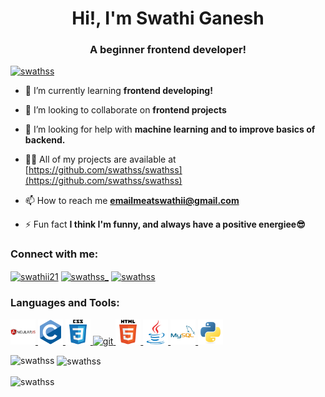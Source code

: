 <h1 align="center">Hi!, I'm Swathi Ganesh</h1>
<h3 align="center">A beginner frontend developer!</h3>

<p align="left"> <a href="https://github.com/ryo-ma/github-profile-trophy"><img src="https://github-profile-trophy.vercel.app/?username=swathss" alt="swathss" /></a> </p>

- 🌱 I’m currently learning **frontend developing!**

- 👯 I’m looking to collaborate on **frontend projects**

- 🤝 I’m looking for help with **machine learning and to improve basics of backend.**

- 👨‍💻 All of my projects are available at [https://github.com/swathss/swathss](https://github.com/swathss/swathss)

- 📫 How to reach me **emailmeatswathii@gmail.com**

- ⚡ Fun fact **I think I'm funny, and always have a positive energiee😎**

<h3 align="left">Connect with me:</h3>
<p align="left">
<a href="https://linkedin.com/in/swathii21" target="blank"><img align="center" src="https://raw.githubusercontent.com/rahuldkjain/github-profile-readme-generator/master/src/images/icons/Social/linked-in-alt.svg" alt="swathii21" height="30" width="40" /></a>
<a href="https://instagram.com/swathss_" target="blank"><img align="center" src="https://raw.githubusercontent.com/rahuldkjain/github-profile-readme-generator/master/src/images/icons/Social/instagram.svg" alt="swathss_" height="30" width="40" /></a>
<a href="[https://www.youtube.com/Swathi ganesh](https://www.youtube.com/channel/UC09ZnTUC79wz4LqX-YEUwBQ)" target="blank"><img align="center" src="https://raw.githubusercontent.com/rahuldkjain/github-profile-readme-generator/master/src/images/icons/Social/youtube.svg" alt="swathss" height="30" width="40" /></a>
</p>

<h3 align="left">Languages and Tools:</h3>
<p align="left"> <a href="https://angular.io" target="_blank" rel="noreferrer"> <img src="https://raw.githubusercontent.com/devicons/devicon/master/icons/angularjs/angularjs-original-wordmark.svg" alt="angularjs" width="40" height="40"/> </a> <a href="https://www.cprogramming.com/" target="_blank" rel="noreferrer"> <img src="https://raw.githubusercontent.com/devicons/devicon/master/icons/c/c-original.svg" alt="c" width="40" height="40"/> </a> <a href="https://www.w3schools.com/css/" target="_blank" rel="noreferrer"> <img src="https://raw.githubusercontent.com/devicons/devicon/master/icons/css3/css3-original-wordmark.svg" alt="css3" width="40" height="40"/> </a> <a href="https://git-scm.com/" target="_blank" rel="noreferrer"> <img src="https://www.vectorlogo.zone/logos/git-scm/git-scm-icon.svg" alt="git" width="40" height="40"/> </a> <a href="https://www.w3.org/html/" target="_blank" rel="noreferrer"> <img src="https://raw.githubusercontent.com/devicons/devicon/master/icons/html5/html5-original-wordmark.svg" alt="html5" width="40" height="40"/> </a> <a href="https://www.java.com" target="_blank" rel="noreferrer"> <img src="https://raw.githubusercontent.com/devicons/devicon/master/icons/java/java-original.svg" alt="java" width="40" height="40"/> </a> <a href="https://www.mysql.com/" target="_blank" rel="noreferrer"> <img src="https://raw.githubusercontent.com/devicons/devicon/master/icons/mysql/mysql-original-wordmark.svg" alt="mysql" width="40" height="40"/> </a> <a href="https://www.python.org" target="_blank" rel="noreferrer"> <img src="https://raw.githubusercontent.com/devicons/devicon/master/icons/python/python-original.svg" alt="python" width="40" height="40"/> </a> </p>

<p><img align="left" src="https://github-readme-stats.vercel.app/api/top-langs?username=swathss&show_icons=true&locale=en&layout=compact" alt="swathss" /></p>

<p>&nbsp;<img align="center" src="https://github-readme-stats.vercel.app/api?username=swathss&show_icons=true&locale=en" alt="swathss" /></p>

<p><img align="center" src="https://github-readme-streak-stats.herokuapp.com/?user=swathss&" alt="swathss" /></p>
